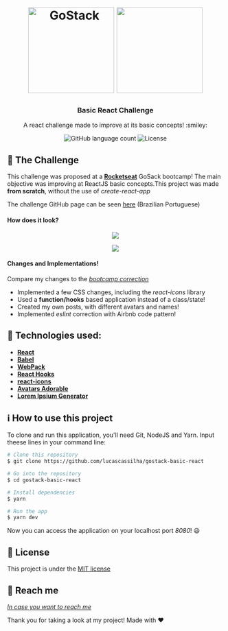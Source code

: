 <h1 align="center">
    <img alt="GoStack" src="https://rocketseat-cdn.s3-sa-east-1.amazonaws.com/bootcamp-header.png" width="200px" />
    <img height= "200" src="https://cdn.worldvectorlogo.com/logos/react.svg"/>
</h1>

<h3 align="center">
  Basic React Challenge
</h3>
<p align="center">
  A react challenge made to improve at its basic concepts! :smiley:
</p>

<p align="center">
  <img alt="GitHub language count" src="https://img.shields.io/github/languages/count/lucascassilha/gostack-basic-node?color=green">

  <img alt="License" src="https://img.shields.io/badge/license-MIT-%2304D361">

</p>

:rocket: The Challenge
------------------
This challenge was proposed at a [**Rocketseat**](https://rocketseat.com.br/) GoSack bootcamp! The main objective was improving at ReactJS basic concepts.This project was made **from scratch**, without the use of *create-react-app*

The challenge GitHub page can be seen [here](https://github.com/Rocketseat/bootcamp-gostack-desafio-04/blob/master/README.md#desafio-04-introdu%C3%A7%C3%A3o-ao-react)
(Brazilian Portuguese)

#### How does it look?


<p align="center">
  <img src="http://i.imgur.com/PsnuewQ.png"/>
</p>


<p align="center">
  <img src="http://i.imgur.com/4zVcczo.png"/>
</p>

#### Changes and Implementations!
Compare my changes to the [*bootcamp correction*](https://github.com/Rocketseat/bootcamp-gostack-desafio-04)

- Implemented a few CSS changes, including the *react-icons* library
- Used a **function/hooks** based application instead of a class/state!
- Created my own posts, with different avatars and names!
- Implemented *eslint* correction with Airbnb code pattern!

:wrench: Technologies used:
----------------------
- [**React**](https://reactjs.org)
- [**Babel**](https://babeljs.io/)
- [**WebPack**](https://webpack.js.org/)
- [**React Hooks**](https://reactjs.org/docs/hooks-intro.html)
- [**react-icons**](https://react-icons.netlify.com/#/)
- [**Avatars Adorable**](http://avatars.adorable.io/#demo)
- [**Lorem Ipsium Generator**](https://lipsum.com/)

## :information_source: How to use this project
To clone and run this application, you'll need Git, NodeJS and Yarn. Input theese lines in your command line:

```bash
# Clone this repository
$ git clone https://github.com/lucascassilha/gostack-basic-react

# Go into the repository
$ cd gostack-basic-react

# Install dependencies
$ yarn

# Run the app
$ yarn dev
```

Now you can access the application on your localhost port *8080*! :smiley:


## :scroll: License

This project is under the [MIT license](LICENSE)

:speech_balloon: Reach me
----------

[*In case you want to reach me*](https://www.linkedin.com/in/lcassilha/)



Thank you for taking a look at my project! Made with ♥
